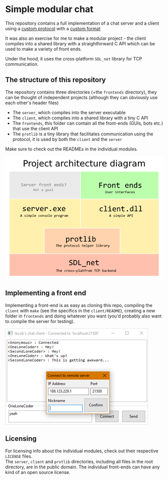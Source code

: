 # Simple modular chat

This repository contains a full implementation of a chat server and a client using a 
[custom protocol](protlib/protocol.md) with a [custom format](format.md)

It was also an exercise for me to make a modular project - the client compiles into a 
shared library with a straightforward C API which can be used to make a variety of front ends.

Under the hood, it uses the cross-platform `SDL_net` library for TCP communication.

## The structure of this repository
The repository contains three directories (+the `frontends` directory), they can be thought 
of independent projects (although they can obviously use each other's header files)

* The `server`, which compiles into the server executable
* The `client`, which compiles into a shared library with a tiny C API
* The `frontends`, this folder can contain all the front-ends (GUIs, bots etc.)
  that use the client API
* The `protlib` is a tiny library that facilitates communication using the protocol,
  it is used by both the `client` and the `server`

Make sure to check out the READMEs in the individual modules.

![A diagram showing the project structure](diagram.png "A diagram showing the project structure")

## Implementing a front end
Implementing a front-end is as easy as cloning this repo, compiling the `client` with `make` 
(see the specifics in the `client/README`), creating a new folder in `frontends` and doing 
whatever you want (you'd probably also want to compile the server for testing).

![My wxWidgets front end](frontends/wxWidgets/screenshot_2.png "My wxWidgets front end")

## Licensing
For licensing info about the individual modules, check out their respective `LICENSE` files.  
The `server`, `client` and `protlib` directories, including all files in the root directory, 
are in the public domain. The individual front-ends can have any kind of an open source license.